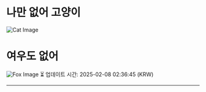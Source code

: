 
# 나만 없어 고양이

![Cat Image](https://cdn2.thecatapi.com/images/9kg.jpg)

# 여우도 없어
![Fox Image](https://randomfox.ca/images/47.jpg)
⏳ 업데이트 시간: 2025-02-08 02:36:45 (KRW)

---
